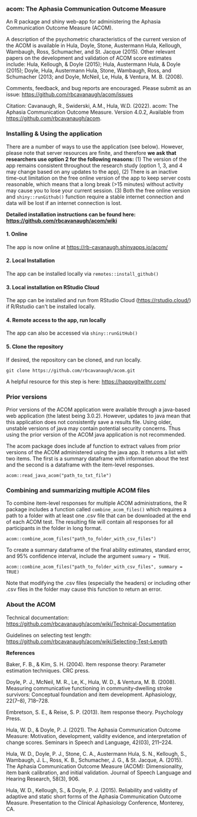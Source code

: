 
### acom: The Aphasia Communication Outcome Measure

An R package and shiny web-app for administering the Aphasia Communication Outcome Measure (ACOM). 

A description of the psychometric characteristics of the current version of the ACOM is available in Hula, Doyle, Stone, Austermann Hula, Kellough, Wambaugh, Ross, Schumacher, and St. Jacque (2015). Other relevant papers on the development and validation of ACOM score estimates include: Hula, Kellough, & Doyle (2015); Hula, Austermann Hula, & Doyle (2015); Doyle, Hula, Austermann Hula, Stone, Wambaugh, Ross, and Schumacher (2013; and Doyle, McNeil, Le, Hula, & Ventura, M. B. (2008). 

Comments, feedback, and bug reports are encouraged. Please submit as an issue: https://github.com/rbcavanaugh/acom/issues

Citation: Cavanaugh, R., Swiderski, A.M., Hula, W.D. (2022). acom: The Aphasia Communication Outcome Measure. Version 4.0.2, Available from https://github.com/rbcavanaugh/acom.

### Installing & Using the application

There are a number of ways to use the application (see below). However, please note that server resources are finite, and therefore **we ask that researchers use option 2 for the following reasons:** (1) The version of the app remains consistent throughout the research study (option 1, 3, and 4 may change based on any updates to the app), (2) There is an inactive time-out limitation on the free online version of the app to keep server costs reasonable, which means that a long break (>15 minutes) without activity may cause you to lose your current session. (3) Both the free online version and `shiny::runGithub()` function require a stable internet connection and data will be lost if an internet connection is lost. 

**Detailed installation instructions can be found here: https://github.com/rbcavanaugh/acom/wiki**

#### 1. Online

The app is now online at  https://rb-cavanaugh.shinyapps.io/acom/

#### 2. Local Installation

The app can be installed locally via `remotes::install_github()`

#### 3. Local installation on RStudio Cloud

The app can be installed and run from RStudio Cloud (https://rstudio.cloud/)
if R/Rstudio can't be installed locally.

#### 4. Remote access to the app, run locally

The app can also be accessed via `shiny::runGitHub()`


#### 5. Clone the repository

If desired, the repository can be cloned, and run locally. 

```
git clone https://github.com/rbcavanaugh/acom.git
```

A helpful resource for this step is here: https://happygitwithr.com/

### Prior versions

Prior versions of the ACOM application were available through a java-based web application (the latest being 3.0.2). However, updates to java mean that this application does not consistently save a results file. Using older, unstable versions of java may contain potential security concerns. Thus using the prior version of the ACOM java application is not recommended. 

The acom package does include af function to extract values from prior versions of the ACOM administered using the java app. It returns a list with two items. The first is a summary dataframe with information about the test and the second is a dataframe with the item-level responses. 

```{r}
acom::read_java_acom("path_to_txt_file")
```

### Combining and summarizing multiple ACOM files

To combine item-level responses for multiple ACOM administrations, the R package includes
a function called `combine_acom_files()` which requires a path to a folder with at least one .csv file
that can be downloaded at the end of each ACOM test. The resulting file will contain all responses for
all participants in the folder in long format.

```{r}
acom::combine_acom_files("path_to_folder_with_csv_files")
```

To create a summary dataframe of the final ability estimates, standard error, and 95% confidence interval, include the argument `summary = TRUE`.

```{r}
acom::combine_acom_files("path_to_folder_with_csv_files", summary = TRUE)
```

Note that modifying the .csv files (especially the headers) or including other .csv files in the
folder may cause this function to return an error.

### About the ACOM

Technical documentation: https://github.com/rbcavanaugh/acom/wiki/Technical-Documentation

Guidelines on selecting test length: https://github.com/rbcavanaugh/acom/wiki/Selecting-Test-Length


**References**

Baker, F. B., & Kim, S. H. (2004). Item response theory: Parameter estimation techniques. CRC press.

Doyle, P. J., McNeil, M. R., Le, K., Hula, W. D., & Ventura, M. B. (2008). Measuring communicative functioning in community‐dwelling stroke survivors: Conceptual foundation and item development. Aphasiology, 22(7–8), 718–728.

Embretson, S. E., & Reise, S. P. (2013). Item response theory. Psychology Press.

Hula, W. D., & Doyle, P. J. (2021). The Aphasia Communication Outcome Measure: Motivation, development, validity evidence, and interpretation of change scores. Seminars in Speech and Language, 42(03), 211–224.

Hula, W. D., Doyle, P. J., Stone, C. A., Austermann Hula, S. N., Kellough, S., Wambaugh, J. L., Ross, K. B., Schumacher, J. G., & St. Jacque, A. (2015). The Aphasia Communication Outcome Measure (ACOM): Dimensionality, item bank calibration, and initial validation. Journal of Speech Language and Hearing Research, 58(3), 906.

Hula, W. D., Kellough, S., & Doyle, P. J. (2015). Reliability and validity of adaptive and static short forms of the Aphasia Communication Outcome Measure. Presentation to the Clinical Aphasiology Conference, Monterey, CA.